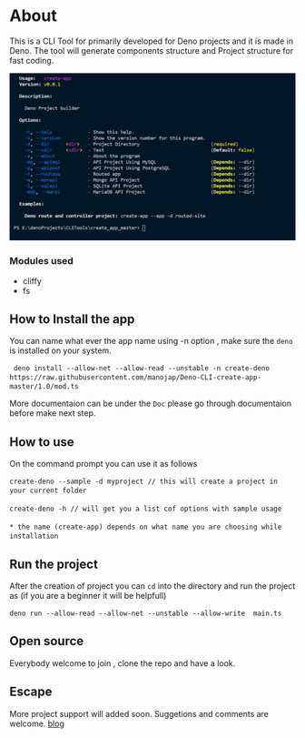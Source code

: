 # About

This is a CLI Tool for primarily developed for Deno projects and it is made in Deno. The tool will generate components structure and Project structure for fast coding.

![Create App CLI Tool](deno-cli.png)

### Modules used
* cliffy
* fs
## How to Install the app
You can name what ever the app name using -n option , make sure the `deno` is installed on your system.
```
 deno install --allow-net --allow-read --unstable -n create-deno  https://raw.githubusercontent.com/manojap/Deno-CLI-create-app-master/1.0/mod.ts
```
More documentaion can be under the `Doc` please go through documentaion before make next step.

## How to use
On the command prompt you can use it as follows
```
create-deno --sample -d myproject // this will create a project in your current folder

create-deno -h // will get you a list cof options with sample usage

* the name (create-app) depends on what name you are choosing while installation
```

## Run the project
After the creation of project you can `cd` into the directory and run the project as (if you are a beginner it will be helpfull)
```
deno run --allow-read --allow-net --unstable --allow-write  main.ts
```
## Open source
Everybody welcome to join , clone the repo and have a look. 
 
## Escape
More project support will added soon. Suggetions and comments are welcome.
[blog](http://developerm.dev)